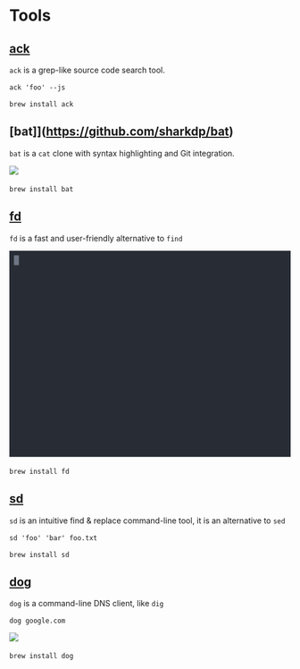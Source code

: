 # Tools

## [ack](https://beyondgrep.com)

`ack` is a grep-like source code search tool.

```shell
ack 'foo' --js
```

```shell
brew install ack
```

## [bat]](https://github.com/sharkdp/bat)

`bat` is a `cat` clone with syntax highlighting and Git integration.

![](https://i.imgur.com/2lSW4RE.png)

```shell
brew install bat
```

## [fd](https://github.com/sharkdp/fd)

`fd` is a fast and user-friendly alternative to `find`

![](https://github.com/sharkdp/fd/raw/master/doc/screencast.svg)

```shell
brew install fd
```
## [sd](https://github.com/chmln/sd)

`sd` is an intuitive find & replace command-line tool, it is an alternative to `sed`

```shell
sd 'foo' 'bar' foo.txt
```

```shell
brew install sd
```

## [dog](https://github.com/ogham/dog)

`dog` is a command-line DNS client, like `dig`

```shell
dog google.com
```

![](https://github.com/ogham/dog/raw/master/dog-screenshot.png)

```shell
brew install dog
```